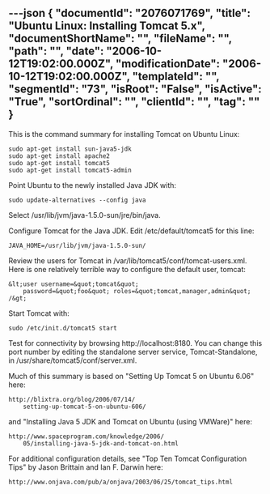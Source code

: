 ---json
{
  "documentId": "2076071769",
  "title": "Ubuntu Linux: Installing Tomcat 5.x",
  "documentShortName": "",
  "fileName": "",
  "path": "",
  "date": "2006-10-12T19:02:00.000Z",
  "modificationDate": "2006-10-12T19:02:00.000Z",
  "templateId": "",
  "segmentId": "73",
  "isRoot": "False",
  "isActive": "True",
  "sortOrdinal": "",
  "clientId": "",
  "tag": ""
}
---

This is the command summary for installing Tomcat on Ubuntu Linux:

    sudo apt-get install sun-java5-jdk
    sudo apt-get install apache2
    sudo apt-get install tomcat5
    sudo apt-get install tomcat5-admin

Point Ubuntu to the newly installed Java JDK with:

    sudo update-alternatives --config java

Select /usr/lib/jvm/java-1.5.0-sun/jre/bin/java.

Configure Tomcat for the Java JDK. Edit /etc/default/tomcat5 for this line:

    JAVA_HOME=/usr/lib/jvm/java-1.5.0-sun/

Review the users for Tomcat in /var/lib/tomcat5/conf/tomcat-users.xml. Here is one relatively terrible way to configure the default user, tomcat:

    &lt;user username=&quot;tomcat&quot;
        password=&quot;foo&quot; roles=&quot;tomcat,manager,admin&quot; /&gt;

Start Tomcat with:

    sudo /etc/init.d/tomcat5 start

Test for connectivity by browsing http://localhost:8180. You can change this port number by editing the standalone server service, Tomcat-Standalone, in /usr/share/tomcat5/conf/server.xml.

Much of this summary is based on &quot;Setting Up Tomcat 5 on Ubuntu 6.06&quot; here:

    http://blixtra.org/blog/2006/07/14/
        setting-up-tomcat-5-on-ubuntu-606/

and &quot;Installing Java 5 JDK and Tomcat on Ubuntu (using VMWare)&quot; here:

    http://www.spaceprogram.com/knowledge/2006/
        05/installing-java-5-jdk-and-tomcat-on.html

For additional configuration details, see &quot;Top Ten Tomcat Configuration Tips&quot; by Jason Brittain  and Ian F. Darwin here:

    http://www.onjava.com/pub/a/onjava/2003/06/25/tomcat_tips.html
